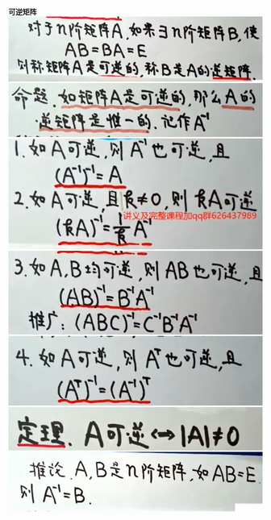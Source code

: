**可逆矩阵**  
![](../picture/可逆矩阵.png)
![](../picture/逆矩阵性质.png )
![](../picture/逆矩阵性质2.png )
![](../picture/逆矩阵性质3.png )
![](../picture/逆矩阵性质4.png )
![](../picture/逆矩阵性质5.png )
![](../picture/逆矩阵推论.png)
